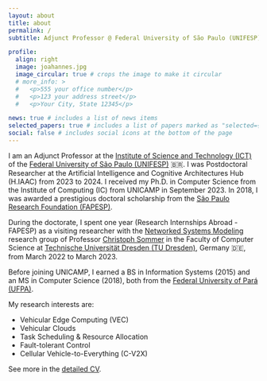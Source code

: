 ```yaml
---
layout: about
title: about
permalink: /
subtitle: Adjunct Professor @ Federal University of São Paulo (UNIFESP), Sâo José dos Campos, Brazil 🇧🇷.

profile:
  align: right
  image: joahannes.jpg
  image_circular: true # crops the image to make it circular
  # more_info: >
  #   <p>555 your office number</p>
  #   <p>123 your address street</p>
  #   <p>Your City, State 12345</p>

news: true # includes a list of news items
selected_papers: true # includes a list of papers marked as "selected={true}"
social: false # includes social icons at the bottom of the page
---
```


I am an Adjunct Professor at the [Institute of Science and Technology (ICT)](https://www.unifesp.br/campus/sjc/) of the [Federal University of São Paulo (UNIFESP)](https://www.unifesp.br/) 🇧🇷.
I was Postdoctoral Researcher at the Artificial Intelligence and Cognitive Architectures Hub (H.IAAC) from 2023 to 2024. I received my Ph.D. in Computer Science from the Institute of Computing (IC) from UNICAMP in September 2023. In 2018, I was awarded a prestigious doctoral scholarship from the [São Paulo Research Foundation (FAPESP)][6].

During the doctorate, I spent one year (Research Internships Abroad - FAPESP) as a visiting researcher with the [Networked Systems Modeling][3] research group of Professor [Christoph Sommer][5] in the Faculty of Computer Science at [Technische Universität Dresden (TU Dresden)][4], Germany 🇩🇪, from March 2022 to March 2023.

Before joining UNICAMP, I earned a BS in Information Systems (2015) and an MS in Computer Science (2018), both from the [Federal University of Pará (UFPA)][2].

My research interests are:

* Vehicular Edge Computing (VEC)
* Vehicular Clouds
* Task Scheduling & Resource Allocation
* Fault-tolerant Control
* Cellular Vehicle-to-Everything (C-V2X)

See more in the [detailed CV](http://lattes.cnpq.br/4761632587625158).

<!-- [ha-index: 87](https://www.irif.fr/~haberm/haindex.html) -->

[1]: https://ic.unicamp.br/en/
[2]: https://ppgcc.propesp.ufpa.br/
[3]: https://www.cms-labs.org/
[4]: https://tu-dresden.de/ing/informatik
[5]: https://www.cms-labs.org/people/sommer/
[6]: https://fapesp.br/
[7]: https://hiaac.unicamp.br/en/